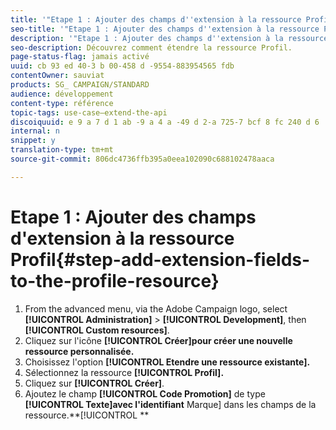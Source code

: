 ```yaml
---
title: '"Etape 1 : Ajouter des champs d''extension à la ressource Profil"'
seo-title: '"Etape 1 : Ajouter des champs d''extension à la ressource Profil"'
description: '"Etape 1 : Ajouter des champs d''extension à la ressource Profil"'
seo-description: Découvrez comment étendre la ressource Profil.
page-status-flag: jamais activé
uuid: cb 93 ed 40-3 b 00-458 d -9554-883954565 fdb
contentOwner: sauviat
products: SG_ CAMPAIGN/STANDARD
audience: développement
content-type: référence
topic-tags: use-case—extend-the-api
discoiquuid: e 9 a 7 d 1 ab -9 a 4 a -49 d 2-a 725-7 bcf 8 fc 240 d 6
internal: n
snippet: y
translation-type: tm+mt
source-git-commit: 806dc4736ffb395a0eea102090c688102478aaca

---
```



# Etape 1 : Ajouter des champs d'extension à la ressource Profil{#step-add-extension-fields-to-the-profile-resource}

1. From the advanced menu, via the Adobe Campaign logo, select **[!UICONTROL Administration]** &gt; **[!UICONTROL Development]**, then **[!UICONTROL Custom resources]**.
1. Cliquez sur l'icône **[!UICONTROL Créer]pour créer une nouvelle ressource personnalisée.**
1. Choisissez l'option **[!UICONTROL Etendre une ressource existante].**
1. Sélectionnez la ressource **[!UICONTROL Profil].**
1. Cliquez sur **[!UICONTROL Créer]**.
1. Ajoutez le champ **[!UICONTROL Code Promotion]** de type **[!UICONTROL Texte]avec l'identifiant** Marque] dans les champs de la ressource.**[!UICONTROL **

